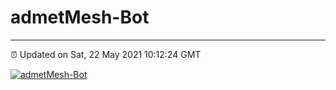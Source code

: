 # admetMesh-Bot
---
⏰ Updated on Sat, 22 May 2021 10:12:24 GMT

[![admetMesh-Bot](https://github.com/kotori-y/admetMesh-bot/actions/workflows/main.yml/badge.svg)](https://github.com/kotori-y/admetMesh-bot/actions/workflows/main.yml)
